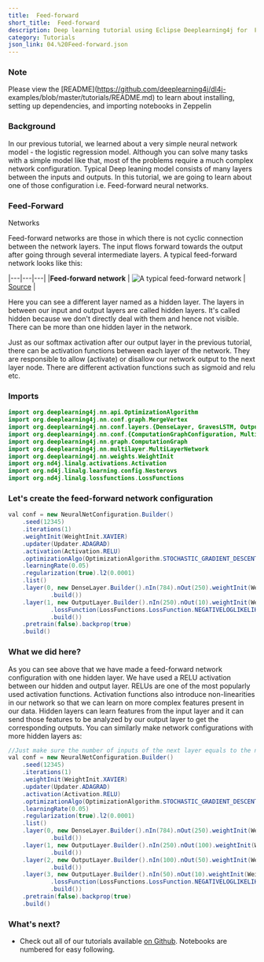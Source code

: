 ```yaml
---
title:  Feed-forward
short_title:  Feed-forward
description: Deep learning tutorial using Eclipse Deeplearning4j for  Feed-forward
category: Tutorials
json_link: 04.%20Feed-forward.json
---
```


### Note

Please view the [README](https://github.com/deeplearning4j/dl4j-
examples/blob/master/tutorials/README.md) to learn about installing, setting up
dependencies, and importing notebooks in Zeppelin

### Background

In our previous tutorial, we learned about a very simple neural
network model - the logistic regression model. Although you can solve many tasks
with a simple model like that, most of the problems require a much complex
network configuration. Typical Deep leaning model consists of many layers
between the inputs and outputs. In this tutorial, we are going to learn about
one of those configuration i.e. Feed-forward neural networks.

### Feed-Forward
Networks

Feed-forward networks are those in which there is not cyclic
connection between the network layers. The input flows forward towards the
output after going through several intermediate layers. A typical feed-forward
network looks like this:

|---|---|---|
|**Feed-forward network** | ![A typical
feed-forward
network](https://upload.wikimedia.org/wikipedia/en/5/54/Feed_forward_neural_net.gif)
|
[Source](https://upload.wikimedia.org/wikipedia/en/5/54/Feed_forward_neural_net.gif)
|

Here you can see a different layer named as a hidden layer. The layers in
between our input and output layers are called hidden layers. It's called hidden
because we don't directly deal with them and hence not visible. There can be
more than one hidden layer in the network.

Just as our softmax activation after
our output layer in the previous tutorial, there can be activation functions
between each layer of the network. They are responsible to allow (activate) or
disallow our network output to the next layer node. There are different
activation functions such as sigmoid and relu etc.

### Imports

```java
import org.deeplearning4j.nn.api.OptimizationAlgorithm
import org.deeplearning4j.nn.conf.graph.MergeVertex
import org.deeplearning4j.nn.conf.layers.{DenseLayer, GravesLSTM, OutputLayer, RnnOutputLayer}
import org.deeplearning4j.nn.conf.{ComputationGraphConfiguration, MultiLayerConfiguration, NeuralNetConfiguration, Updater}
import org.deeplearning4j.nn.graph.ComputationGraph
import org.deeplearning4j.nn.multilayer.MultiLayerNetwork
import org.deeplearning4j.nn.weights.WeightInit
import org.nd4j.linalg.activations.Activation
import org.nd4j.linalg.learning.config.Nesterovs
import org.nd4j.linalg.lossfunctions.LossFunctions
```

### Let's create the feed-forward network configuration

```java
val conf = new NeuralNetConfiguration.Builder()
    .seed(12345)
    .iterations(1)
    .weightInit(WeightInit.XAVIER)
    .updater(Updater.ADAGRAD)
    .activation(Activation.RELU)
    .optimizationAlgo(OptimizationAlgorithm.STOCHASTIC_GRADIENT_DESCENT)
    .learningRate(0.05)
    .regularization(true).l2(0.0001)
    .list()
    .layer(0, new DenseLayer.Builder().nIn(784).nOut(250).weightInit(WeightInit.XAVIER).activation(Activation.RELU) //First hidden layer
            .build())
    .layer(1, new OutputLayer.Builder().nIn(250).nOut(10).weightInit(WeightInit.XAVIER).activation(Activation.SOFTMAX) //Output layer
            .lossFunction(LossFunctions.LossFunction.NEGATIVELOGLIKELIHOOD)
            .build())
    .pretrain(false).backprop(true)
    .build()
```

### What we did here?

As you can see above that we have made a feed-forward
network configuration with one hidden layer. We have used a RELU activation
between our hidden and output layer. RELUs are one of the most popularly used
activation functions. Activation functions also introduce non-linearities in our
network so that we can learn on more complex features present in our data.
Hidden layers can learn features from the input layer and it can send those
features to be analyzed by our output layer to get the corresponding outputs.
You can similarly make network configurations with more hidden layers as:

```java
//Just make sure the number of inputs of the next layer equals to the number of outputs in the previous layer.
val conf = new NeuralNetConfiguration.Builder()
    .seed(12345)
    .iterations(1)
    .weightInit(WeightInit.XAVIER)
    .updater(Updater.ADAGRAD)
    .activation(Activation.RELU)
    .optimizationAlgo(OptimizationAlgorithm.STOCHASTIC_GRADIENT_DESCENT)
    .learningRate(0.05)
    .regularization(true).l2(0.0001)
    .list()
    .layer(0, new DenseLayer.Builder().nIn(784).nOut(250).weightInit(WeightInit.XAVIER).activation(Activation.RELU) //First hidden layer
            .build())
    .layer(1, new OutputLayer.Builder().nIn(250).nOut(100).weightInit(WeightInit.XAVIER).activation(Activation.RELU) //Second hidden layer
            .build())
    .layer(2, new OutputLayer.Builder().nIn(100).nOut(50).weightInit(WeightInit.XAVIER).activation(Activation.RELU) //Third hidden layer
            .build())
    .layer(3, new OutputLayer.Builder().nIn(50).nOut(10).weightInit(WeightInit.XAVIER).activation(Activation.SOFTMAX) //Output layer
            .lossFunction(LossFunctions.LossFunction.NEGATIVELOGLIKELIHOOD)
            .build())
    .pretrain(false).backprop(true)
    .build()
```

### What's next?

- Check out all of our tutorials available [on
Github](https://github.com/eclipse/deeplearning4j-examples/tree/master/tutorials).
Notebooks are numbered for easy following.
